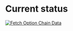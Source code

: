 # Current status
[![Fetch Option Chain Data](https://github.com/keydial/fetch-optiondata-code/actions/workflows/run-python.yml/badge.svg)](https://github.com/keydial/fetch-optiondata-code/actions/workflows/run-python.yml)
